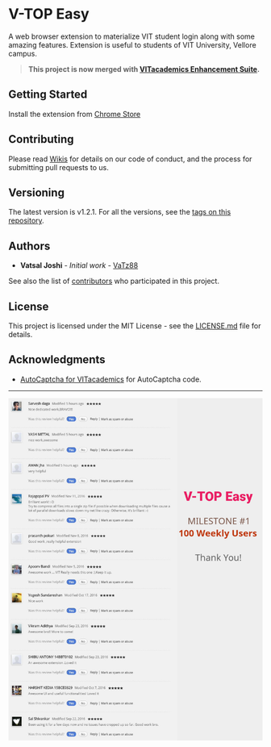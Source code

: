 # V-TOP Easy

A web browser extension to materialize VIT student login along with some amazing features.
Extension is useful to students of VIT University, Vellore campus.

> **This project is now merged with [VITacademics Enhancement Suite](https://github.com/rahulkapoor90/VITacademics-Enhancement-Suite).**

## Getting Started

Install the extension from [Chrome Store](https://chrome.google.com/webstore/detail/vit-university-v-top-easy/fdfcegkkhiialnmbnhkjpplpckpkhbmp)

## Contributing

Please read [Wikis](https://github.com/VaTz88/V-TOP-Easy/wiki) for details on our code of conduct, and the process for submitting pull requests to us.

## Versioning

The latest version is v1.2.1. For all the versions, see the [tags on this repository](https://github.com/VaTz88/V-TOP-Easy/tags). 

## Authors

* **Vatsal Joshi** - *Initial work* - [VaTz88](https://github.com/VaTz88)

See also the list of [contributors](https://github.com/VaTz88/V-TOP-Easy/contributors) who participated in this project.

## License

This project is licensed under the MIT License - see the [LICENSE.md](LICENSE.md) file for details.

## Acknowledgments

* [AutoCaptcha for VITacademics](https://github.com/karthikb351/AutoCaptcha-for-VITacademics) for AutoCaptcha code.


------------------------------------

![Alt text](https://raw.githubusercontent.com/VaTz88/V-TOP-Easy/master/V-TOP%20Easy%20milestone1.png "Milestone 1")
